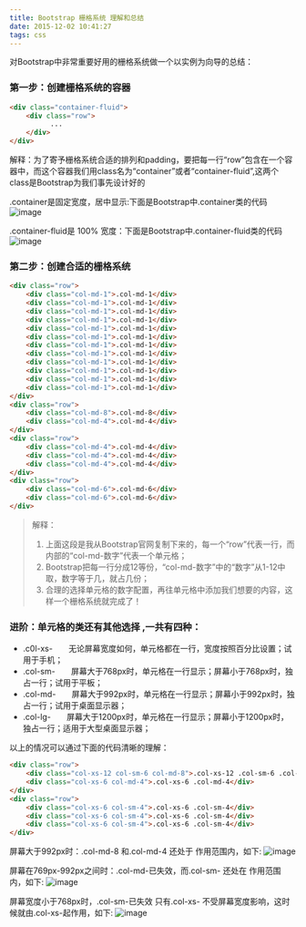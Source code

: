 ```yaml
---
title: Bootstrap 栅格系统 理解和总结
date: 2015-12-02 10:41:27
tags: css
---
```

对Bootstrap中非常重要好用的栅格系统做一个以实例为向导的总结：

### 第一步：创建栅格系统的容器　
```html
<div class="container-fluid">
    <div class="row">
 		  ...
    </div>
</div>
```
解释：为了寄予栅格系统合适的排列和padding，要把每一行“row”包含在一个容器中，而这个容器我们用class名为“container”或者“container-fluid”,这两个class是Bootstrap为我们事先设计好的

.container是固定宽度，居中显示:下面是Bootstrap中.container类的代码
![image](http://o71pfzm86.bkt.clouddn.com/boot2.png)

.container-fluid是 100% 宽度：下面是Bootstrap中.container-fluid类的代码
![image](http://o71pfzm86.bkt.clouddn.com/boot3.png)

### 第二步：创建合适的栅格系统
```html
<div class="row">
 	<div class="col-md-1">.col-md-1</div>
 	<div class="col-md-1">.col-md-1</div>
 	<div class="col-md-1">.col-md-1</div>
 	<div class="col-md-1">.col-md-1</div>
	<div class="col-md-1">.col-md-1</div>
 	<div class="col-md-1">.col-md-1</div>
	<div class="col-md-1">.col-md-1</div>
 	<div class="col-md-1">.col-md-1</div>
 	<div class="col-md-1">.col-md-1</div>
	<div class="col-md-1">.col-md-1</div>
	<div class="col-md-1">.col-md-1</div>
	<div class="col-md-1">.col-md-1</div>
</div>
<div class="row">
	<div class="col-md-8">.col-md-8</div>
 	<div class="col-md-4">.col-md-4</div>
</div>
<div class="row">
 	<div class="col-md-4">.col-md-4</div>
 	<div class="col-md-4">.col-md-4</div>
 	<div class="col-md-4">.col-md-4</div>
</div>
<div class="row">
 	<div class="col-md-6">.col-md-6</div>
 	<div class="col-md-6">.col-md-6</div>
</div>
```

> 解释：
> 1. 上面这段是我从Bootstrap官网复制下来的，每一个“row”代表一行，而内部的“col-md-数字”代表一个单元格；
> 2. Bootstrap把每一行分成12等份，“col-md-数字”中的“数字”从1-12中取，数字等于几，就占几份；
> 3. 合理的选择单元格的数字配置，再往单元格中添加我们想要的内容，这样一个栅格系统就完成了！

### 进阶：单元格的类还有其他选择 ,一共有四种：

- .c0l-xs-　　无论屏幕宽度如何，单元格都在一行，宽度按照百分比设置；试用于手机；
- .col-sm-　　屏幕大于768px时，单元格在一行显示；屏幕小于768px时，独占一行；试用于平板；
- .col-md-　　屏幕大于992px时，单元格在一行显示；屏幕小于992px时，独占一行；试用于桌面显示器；
- .col-lg-　　屏幕大于1200px时，单元格在一行显示；屏幕小于1200px时，独占一行；适用于大型桌面显示器；
 
以上的情况可以通过下面的代码清晰的理解：
```html
<div class="row">
 	<div class="col-xs-12 col-sm-6 col-md-8">.col-xs-12 .col-sm-6 .col-md-8</div>
 	<div class="col-xs-6 col-md-4">.col-xs-6 .col-md-4</div>
</div>
<div class="row">
 	<div class="col-xs-6 col-sm-4">.col-xs-6 .col-sm-4</div>
 	<div class="col-xs-6 col-sm-4">.col-xs-6 .col-sm-4</div>
 	<div class="col-xs-6 col-sm-4">.col-xs-6 .col-sm-4</div>
</div>
```

屏幕大于992px时：.col-md-8 和.col-md-4 还处于 作用范围内，如下:
![image](http://o71pfzm86.bkt.clouddn.com/boot6.png)

屏幕在769px-992px之间时：.col-md-已失效，而.col-sm- 还处在 作用范围内，如下:
![image](http://o71pfzm86.bkt.clouddn.com/boot7.png)

屏幕宽度小于768px时，.col-sm-已失效 只有.col-xs- 不受屏幕宽度影响，这时候就由.col-xs-起作用，如下:
![image](http://o71pfzm86.bkt.clouddn.com/boot8.png)
